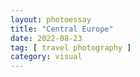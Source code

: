 ```yaml
---
layout: photoessay
title: "Central Europe"
date: 2022-08-23
tag: [ travel photography ]
category: visual
---
```


